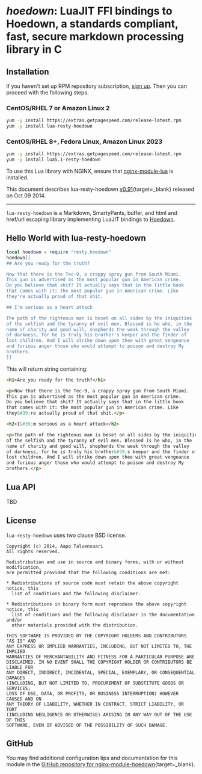 # *hoedown*: LuaJIT FFI bindings to Hoedown, a standards compliant, fast, secure markdown processing library in C


## Installation

If you haven't set up RPM repository subscription, [sign up](https://www.getpagespeed.com/repo-subscribe). Then you can proceed with the following steps.

### CentOS/RHEL 7 or Amazon Linux 2

```bash
yum -y install https://extras.getpagespeed.com/release-latest.rpm
yum -y install lua-resty-hoedown
```

### CentOS/RHEL 8+, Fedora Linux, Amazon Linux 2023

```bash
yum -y install https://extras.getpagespeed.com/release-latest.rpm
yum -y install lua5.1-resty-hoedown
```


To use this Lua library with NGINX, ensure that [nginx-module-lua](../modules/lua.md) is installed.

This document describes lua-resty-hoedown [v0.91](https://github.com/bungle/lua-resty-hoedown/releases/tag/v0.91){target=_blank} 
released on Oct 09 2014.
    
<hr />

`lua-resty-hoedown` is a Markdown, SmartyPants, buffer, and html and href/url escaping library implementing LuaJIT bindings to
[Hoedown](https://github.com/hoedown/hoedown).

## Hello World with lua-resty-hoedown

```lua
local hoedown = require "resty.hoedown"
hoedown[[
## Are you ready for the truth?

Now that there is the Tec-9, a crappy spray gun from South Miami.
This gun is advertised as the most popular gun in American crime.
Do you believe that shit? It actually says that in the little book
that comes with it: the most popular gun in American crime. Like
they're actually proud of that shit.

## I'm serious as a heart attack

The path of the righteous man is beset on all sides by the iniquities
of the selfish and the tyranny of evil men. Blessed is he who, in the
name of charity and good will, shepherds the weak through the valley
of darkness, for he is truly his brother's keeper and the finder of
lost children. And I will strike down upon thee with great vengeance
and furious anger those who would attempt to poison and destroy My
brothers.
]]
```

This will return string containing:

```html
<h1>Are you ready for the truth?</h1>

<p>Now that there is the Tec-9, a crappy spray gun from South Miami.
This gun is advertised as the most popular gun in American crime.
Do you believe that shit? It actually says that in the little book
that comes with it: the most popular gun in American crime. Like
they&#39;re actually proud of that shit.</p>

<h2>I&#39;m serious as a heart attack</h2>

<p>The path of the righteous man is beset on all sides by the iniquities
of the selfish and the tyranny of evil men. Blessed is he who, in the
name of charity and good will, shepherds the weak through the valley
of darkness, for he is truly his brother&#39;s keeper and the finder of
lost children. And I will strike down upon thee with great vengeance
and furious anger those who would attempt to poison and destroy My
brothers.</p>
```

## Lua API

TBD

## License

`lua-resty-hoedown` uses two clause BSD license.

```
Copyright (c) 2014, Aapo Talvensaari
All rights reserved.

Redistribution and use in source and binary forms, with or without modification,
are permitted provided that the following conditions are met:

* Redistributions of source code must retain the above copyright notice, this
  list of conditions and the following disclaimer.

* Redistributions in binary form must reproduce the above copyright notice, this
  list of conditions and the following disclaimer in the documentation and/or
  other materials provided with the distribution.

THIS SOFTWARE IS PROVIDED BY THE COPYRIGHT HOLDERS AND CONTRIBUTORS "AS IS" AND
ANY EXPRESS OR IMPLIED WARRANTIES, INCLUDING, BUT NOT LIMITED TO, THE IMPLIED
WARRANTIES OF MERCHANTABILITY AND FITNESS FOR A PARTICULAR PURPOSE ARE
DISCLAIMED. IN NO EVENT SHALL THE COPYRIGHT HOLDER OR CONTRIBUTORS BE LIABLE FOR
ANY DIRECT, INDIRECT, INCIDENTAL, SPECIAL, EXEMPLARY, OR CONSEQUENTIAL DAMAGES
(INCLUDING, BUT NOT LIMITED TO, PROCUREMENT OF SUBSTITUTE GOODS OR SERVICES;
LOSS OF USE, DATA, OR PROFITS; OR BUSINESS INTERRUPTION) HOWEVER CAUSED AND ON
ANY THEORY OF LIABILITY, WHETHER IN CONTRACT, STRICT LIABILITY, OR TORT
(INCLUDING NEGLIGENCE OR OTHERWISE) ARISING IN ANY WAY OUT OF THE USE OF THIS
SOFTWARE, EVEN IF ADVISED OF THE POSSIBILITY OF SUCH DAMAGE.
```

## GitHub

You may find additional configuration tips and documentation for this module in the [GitHub repository for 
nginx-module-hoedown](https://github.com/bungle/lua-resty-hoedown){target=_blank}.